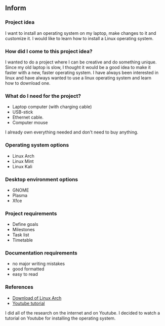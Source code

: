 ## Inform

### Project idea
I want to install an operating system on my laptop, make changes to it and customize it.
I would like to learn how to install a Linux operating system.

### How did I come to this project idea?
I wanted to do a project where I can be creative and do something unique. Since my old laptop is slow, I thought it would be a good idea to make it faster with a new, faster operating system.
I have always been interested in linux and have always wanted to use a linux operating system and learn how to download one.

### What do I need for the project?

- Laptop computer (with charging cable)
- USB-stick
- Ethernet cable.
- Computer mouse

I already own everything needed and don't need to buy anything.

### Operating system options

- Linux Arch
- Linux Mint
- Linux Kali

### Desktop environment options

- GNOME
- Plasma
- Xfce

### Project requirements
- Define goals
- Milestones
- Task list
- Timetable

### Documentation requirements
- no major writing mistakes
- good formatted
- easy to read

### References

- [Download of Linux Arch](https://archlinux.org/)
- [Youtube tutorial](https://www.youtube.com/watch?v=DPLnBPM4DhI&t=5413s)

I did all of the research on the internet and on Youtube.
I decided to watch a tutorial on Youtube for installing the operating system.
